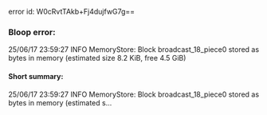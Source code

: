 error id: W0cRvtTAkb+Fj4dujfwG7g==
### Bloop error:

25/06/17 23:59:27 INFO MemoryStore: Block broadcast_18_piece0 stored as bytes in memory (estimated size 8.2 KiB, free 4.5 GiB)
#### Short summary: 

25/06/17 23:59:27 INFO MemoryStore: Block broadcast_18_piece0 stored as bytes in memory (estimated s...